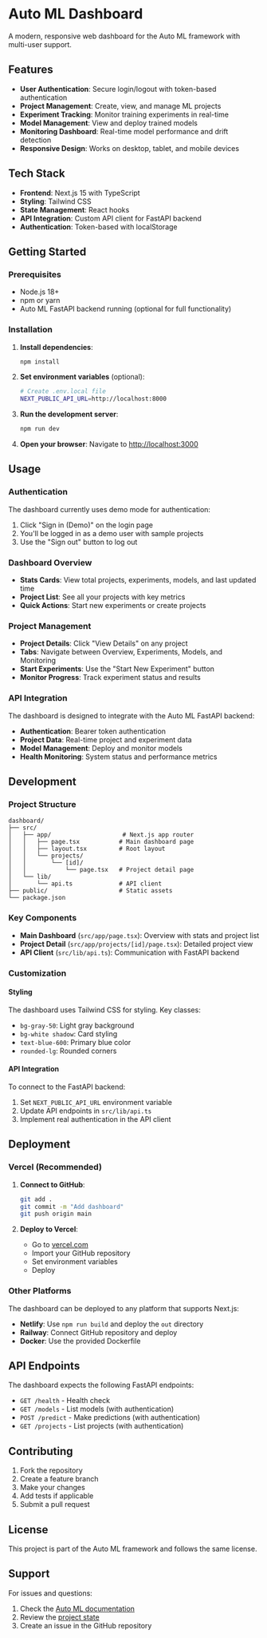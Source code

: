 # Auto ML Dashboard

A modern, responsive web dashboard for the Auto ML framework with multi-user support.

## Features

- **User Authentication**: Secure login/logout with token-based authentication
- **Project Management**: Create, view, and manage ML projects
- **Experiment Tracking**: Monitor training experiments in real-time
- **Model Management**: View and deploy trained models
- **Monitoring Dashboard**: Real-time model performance and drift detection
- **Responsive Design**: Works on desktop, tablet, and mobile devices

## Tech Stack

- **Frontend**: Next.js 15 with TypeScript
- **Styling**: Tailwind CSS
- **State Management**: React hooks
- **API Integration**: Custom API client for FastAPI backend
- **Authentication**: Token-based with localStorage

## Getting Started

### Prerequisites

- Node.js 18+
- npm or yarn
- Auto ML FastAPI backend running (optional for full functionality)

### Installation

1. **Install dependencies**:

   ```bash
   npm install
   ```

2. **Set environment variables** (optional):

   ```bash
   # Create .env.local file
   NEXT_PUBLIC_API_URL=http://localhost:8000
   ```

3. **Run the development server**:

   ```bash
   npm run dev
   ```

4. **Open your browser**:
   Navigate to [http://localhost:3000](http://localhost:3000)

## Usage

### Authentication

The dashboard currently uses demo mode for authentication:

1. Click "Sign in (Demo)" on the login page
2. You'll be logged in as a demo user with sample projects
3. Use the "Sign out" button to log out

### Dashboard Overview

- **Stats Cards**: View total projects, experiments, models, and last updated time
- **Project List**: See all your projects with key metrics
- **Quick Actions**: Start new experiments or create projects

### Project Management

- **Project Details**: Click "View Details" on any project
- **Tabs**: Navigate between Overview, Experiments, Models, and Monitoring
- **Start Experiments**: Use the "Start New Experiment" button
- **Monitor Progress**: Track experiment status and results

### API Integration

The dashboard is designed to integrate with the Auto ML FastAPI backend:

- **Authentication**: Bearer token authentication
- **Project Data**: Real-time project and experiment data
- **Model Management**: Deploy and monitor models
- **Health Monitoring**: System status and performance metrics

## Development

### Project Structure

```
dashboard/
├── src/
│   ├── app/                    # Next.js app router
│   │   ├── page.tsx           # Main dashboard page
│   │   ├── layout.tsx         # Root layout
│   │   └── projects/
│   │       └── [id]/
│   │           └── page.tsx   # Project detail page
│   └── lib/
│       └── api.ts             # API client
├── public/                    # Static assets
└── package.json
```

### Key Components

- **Main Dashboard** (`src/app/page.tsx`): Overview with stats and project list
- **Project Detail** (`src/app/projects/[id]/page.tsx`): Detailed project view
- **API Client** (`src/lib/api.ts`): Communication with FastAPI backend

### Customization

#### Styling

The dashboard uses Tailwind CSS for styling. Key classes:

- `bg-gray-50`: Light gray background
- `bg-white shadow`: Card styling
- `text-blue-600`: Primary blue color
- `rounded-lg`: Rounded corners

#### API Integration

To connect to the FastAPI backend:

1. Set `NEXT_PUBLIC_API_URL` environment variable
2. Update API endpoints in `src/lib/api.ts`
3. Implement real authentication in the API client

## Deployment

### Vercel (Recommended)

1. **Connect to GitHub**:

   ```bash
   git add .
   git commit -m "Add dashboard"
   git push origin main
   ```

2. **Deploy to Vercel**:
   - Go to [vercel.com](https://vercel.com)
   - Import your GitHub repository
   - Set environment variables
   - Deploy

### Other Platforms

The dashboard can be deployed to any platform that supports Next.js:

- **Netlify**: Use `npm run build` and deploy the `out` directory
- **Railway**: Connect GitHub repository and deploy
- **Docker**: Use the provided Dockerfile

## API Endpoints

The dashboard expects the following FastAPI endpoints:

- `GET /health` - Health check
- `GET /models` - List models (with authentication)
- `POST /predict` - Make predictions (with authentication)
- `GET /projects` - List projects (with authentication)

## Contributing

1. Fork the repository
2. Create a feature branch
3. Make your changes
4. Add tests if applicable
5. Submit a pull request

## License

This project is part of the Auto ML framework and follows the same license.

## Support

For issues and questions:

1. Check the [Auto ML documentation](../docs/)
2. Review the [project state](../docs/project_state.md)
3. Create an issue in the GitHub repository
